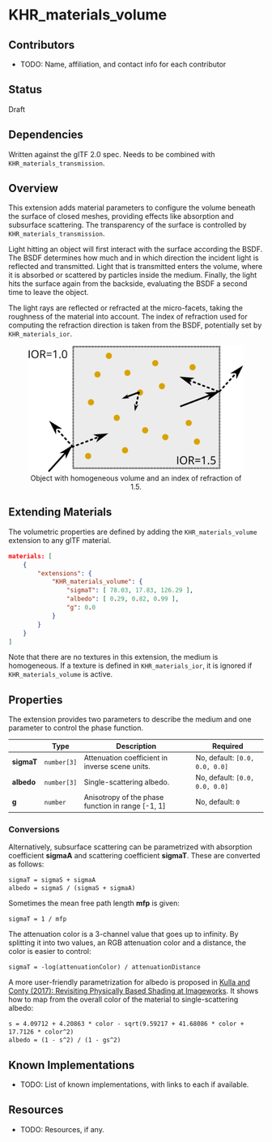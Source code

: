 # KHR_materials_volume

## Contributors

* TODO: Name, affiliation, and contact info for each contributor

## Status

Draft

## Dependencies

Written against the glTF 2.0 spec. Needs to be combined with `KHR_materials_transmission`.

## Overview

This extension adds material parameters to configure the volume beneath the surface of closed meshes, providing effects like absorption and subsurface scattering. The transparency of the surface is controlled by `KHR_materials_transmission`.

Light hitting an object will first interact with the surface according the BSDF. The BSDF determines how much and in which direction the incident light is reflected and transmitted. Light that is transmitted enters the volume, where it is absorbed or scattered by particles inside the medium. Finally, the light hits the surface again from the backside, evaluating the BSDF a second time to leave the object.

The light rays are reflected or refracted at the micro-facets, taking the roughness of the material into account. The index of refraction used for computing the refraction direction is taken from the BSDF, potentially set by `KHR_materials_ior`.

<figure style="text-align:center">
<img src="./figures/volume.svg"/>
<figcaption>Object with homogeneous volume and an index of refraction of 1.5.</figcaption>
</figure>

## Extending Materials

The volumetric properties are defined by adding the `KHR_materials_volume` extension to any glTF material.

```json
materials: [
    {
        "extensions": {
            "KHR_materials_volume": {
                "sigmaT": [ 78.03, 17.83, 126.29 ],
                "albedo": [ 0.29, 0.82, 0.99 ],
                "g": 0.0
            }
        }
    }
]
```

Note that there are no textures in this extension, the medium is homogeneous. If a texture is defined in `KHR_materials_ior`, it is ignored if `KHR_materials_volume` is active.

## Properties

The extension provides two parameters to describe the medium and one parameter to control the phase function.

| | Type | Description | Required |
|-|------|-------------|----------|
| **sigmaT** | `number[3]` | Attenuation coefficient in inverse scene units. | No, default: `[0.0, 0.0, 0.0]` |
| **albedo** | `number[3]` | Single-scattering albedo. | No, default: `[0.0, 0.0, 0.0]` |
| **g** | `number` | Anisotropy of the phase function in range [-1, 1] | No, default: `0` | 

### Conversions

Alternatively, subsurface scattering can be parametrized with absorption coefficient **sigmaA** and scattering coefficient **sigmaT**. These are converted as follows:

```
sigmaT = sigmaS + sigmaA
albedo = sigmaS / (sigmaS + sigmaA)
```

Sometimes the mean free path length **mfp** is given:

```
sigmaT = 1 / mfp
```

The attenuation color is a 3-channel value that goes up to infinity. By splitting it into two values, an RGB attenuation color and a distance, the color is easier to control:

```
sigmaT = -log(attenuationColor) / attenuationDistance
```

A more user-friendly parametrization for albedo is proposed in [Kulla and Conty (2017): Revisiting Physically Based Shading at Imageworks](https://blog.selfshadow.com/publications/s2017-shading-course/imageworks/s2017_pbs_imageworks_slides_v2.pdf). It shows how to map from the overall color of the material to single-scattering albedo:

```
s = 4.09712 + 4.20863 * color - sqrt(9.59217 + 41.68086 * color + 17.7126 * color^2)
albedo = (1 - s^2) / (1 - gs^2)
```

## Known Implementations

* TODO: List of known implementations, with links to each if available.

## Resources

* TODO: Resources, if any.
